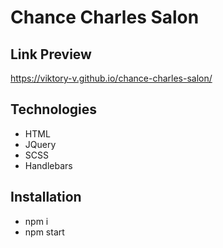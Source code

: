 # Chance Charles Salon

## Link Preview
https://viktory-v.github.io/chance-charles-salon/

## Technologies
- HTML
- JQuery
- SCSS
- Handlebars

## Installation 
- npm i
- npm start

